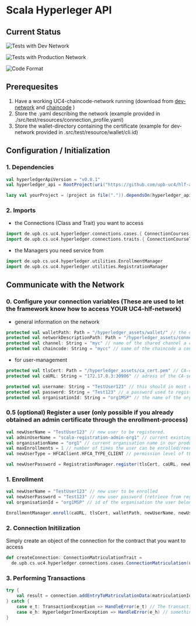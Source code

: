 # Scala Hyperleger API

## Current Status
![Tests with Dev Network](https://github.com/upb-uc4/hlf-api/workflows/Hyperledger_Scala_With_Dev_Network/badge.svg)

![Tests with Production Network](https://github.com/upb-uc4/hlf-api/workflows/Hyperledger_Scala_With_Production_Network/badge.svg)

![Code Format](https://github.com/upb-uc4/hlf-api/workflows/Code%20Format%20Check%20Pipeline/badge.svg)

## Prerequesites

1. Have a working UC4-chaincode-network running 
    (download from [dev-network](https://github.com/upb-uc4/hlf-dev-network)
    and  [chaincode](https://github.com/upb-uc4/hlf-chaincode)
    )
2. Store the .yaml describing the network (example provided in ./src/test/resources/connection_profile.yaml)
3. Store the wallet-directory containing the certificate (example for dev-network provided in .src/test/resource/wallet/cli.id)

## Configuration / Initialization

### 1. Dependencies
```sbt
val hyperledgerApiVersion = "v0.8.1"
val hyperledger_api = RootProject(uri("https://github.com/upb-uc4/hlf-api.git#%s".format(hyperledgerApiVersion)))

lazy val yourProject = (project in file(".")).dependsOn(hyperledger_api)
```
### 2. Imports
- the Connections (Class and Trait) you want to access
```scala
import de.upb.cs.uc4.hyperledger.connections.cases.{ ConnectionCourses, ConnectionMatriculation }
import de.upb.cs.uc4.hyperledger.connections.traits.{ ConnectionCourseTrait, ConnectionMatriculationTrait }
```
- the Managers you need service from
```scala
import de.upb.cs.uc4.hyperledger.utilities.EnrollmentManager
import de.upb.cs.uc4.hyperledger.utilities.RegistrationManager
```


## Communicate with the Network

### 0. Configure your connection variables (These are used to let the framework know how to access YOUR UC4-hlf-network)
- general information on the network
```scala
protected val walletPath: Path = "/hyperledger_assets/wallet/" // the directory containing your certificates.
protected val networkDescriptionPath: Path = "/hyperledger_assets/connection_profile.yaml" // the file describing the existing network.
protected val channel: String = "myc" // name of the shared channel a connection is requested for.
protected val chaincode: String = "mycc" // name of the chaincode a connection is requested for.
```

- for user-management
```scala
protected val tlsCert: Path = "/hyperledger_assets/ca_cert.pem" // CA-certificate to have your client validate that the Server you are talking to is actually the CA.
protected val caURL: String = "172.17.0.3:30906" // adress of the CA-server.

protected val username: String = "TestUser123" // this should in most cases be the name of the .id file in your wallet directory.
protected val password: String = "Test123" // a password used to register a user and receive/set a certificate for said user when enrolling.
protected val organisationId: String = "org1MSP" // the name of the organisation the user belongs to.

```

### 0.5 (optional) Register a user (only possible if you already obtained an admin certificate through the enrollment-process)
```scala
val newUserName = "TestUser123" // new user to be registered.
val adminUserName = "scala-registration-admin-org1" // current existing adminEntity in our production network.
val organisationName = "org1" // current organisation name in our production network.
val maxEnrollments = 1 // number of times the user can be enrolled/reenrolled with the same username-password combination (default = 1)
val newUserType = HFCAClient.HFCA_TYPE_CLIENT // permission level of the new user (default = HFCAClient.HFCA_TYPE_CLIENT)

val newUserPassword = RegistrationManager.register(tlsCert, caURL, newUserName, adminUserName, walletPath, organisationName, maxEnrollments)
```

### 1. Enrollment 
```scala
val newUserName = "TestUser123" // new user to be enrolled
val newUserPassword = "Test123" // new user password (retrieve from registration-process)
val organisationId = "org1MSP" // id of the organisation the user belongs to (current production network organisation is "org1MSP")

EnrollmentManager.enroll(caURL, tlsCert, walletPath, newUserName, newUserPassword, organisationId)
```

### 2. Connection Initilization
Simply create an object of the connection for the contract that you want to access
```scala
def createConnection: ConnectionMatriculationTrait =
  de.upb.cs.uc4.hyperledger.connections.cases.ConnectionMatriculation(username, channel, chaincode, walletPath, networkDescriptionPath)
```

### 3. Performing Transactions
```scala
try {
    val result = connection.addEntryToMatriculationData(matriculationId, fieldOfStudy, semester)
} catch {
    case e_t: TransactionException => HandleError(e_t) // The transaction you have called seems to be invalid. Please refer to e_t.payload for a detailed message.
    case e_h: HyperledgerInnerException => HandleError(e_h) // something seems to have gone wrong with the framework, please submit a bugReport :)
}
```
